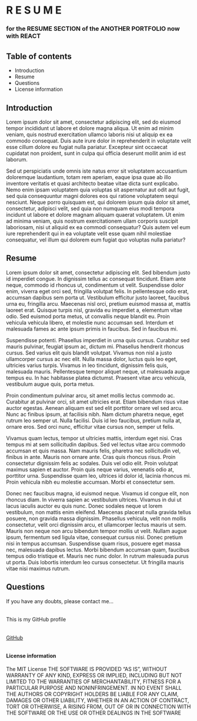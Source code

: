 
# R E S U M E
### for the RESUME SECTION of the ANOTHER PORTFOLIO now with REACT
######

## Table of contents
* Introduction
* Resume
* Questions
* License information


## Introduction

Lorem ipsum dolor sit amet, consectetur adipiscing elit, sed do eiusmod tempor incididunt ut labore et dolore magna aliqua. Ut enim ad minim veniam, quis nostrud exercitation ullamco laboris nisi ut aliquip ex ea commodo consequat. Duis aute irure dolor in reprehenderit in voluptate velit esse cillum dolore eu fugiat nulla pariatur. Excepteur sint occaecat cupidatat non proident, sunt in culpa qui officia deserunt mollit anim id est laborum.

Sed ut perspiciatis unde omnis iste natus error sit voluptatem accusantium doloremque laudantium, totam rem aperiam, eaque ipsa quae ab illo inventore veritatis et quasi architecto beatae vitae dicta sunt explicabo. Nemo enim ipsam voluptatem quia voluptas sit aspernatur aut odit aut fugit, sed quia consequuntur magni dolores eos qui ratione voluptatem sequi nesciunt. Neque porro quisquam est, qui dolorem ipsum quia dolor sit amet, consectetur, adipisci velit, sed quia non numquam eius modi tempora incidunt ut labore et dolore magnam aliquam quaerat voluptatem. Ut enim ad minima veniam, quis nostrum exercitationem ullam corporis suscipit laboriosam, nisi ut aliquid ex ea commodi consequatur? Quis autem vel eum iure reprehenderit qui in ea voluptate velit esse quam nihil molestiae consequatur, vel illum qui dolorem eum fugiat quo voluptas nulla pariatur?

## Resume

Lorem ipsum dolor sit amet, consectetur adipiscing elit. Sed bibendum justo id imperdiet congue. In dignissim tellus ac consequat tincidunt. Etiam ante neque, commodo id rhoncus ut, condimentum ut velit. Suspendisse dolor enim, viverra eget orci sed, fringilla volutpat felis. In pellentesque odio erat, accumsan dapibus sem porta ut. Vestibulum efficitur justo laoreet, faucibus urna eu, fringilla arcu. Maecenas nisl orci, pretium euismod massa at, mattis laoreet erat. Quisque turpis nisl, gravida eu imperdiet a, elementum vitae odio. Sed euismod porta metus, ut convallis neque blandit eu. Proin vehicula vehicula libero, et molestie nunc accumsan sed. Interdum et malesuada fames ac ante ipsum primis in faucibus. Sed in faucibus mi.

Suspendisse potenti. Phasellus imperdiet in urna quis cursus. Curabitur sed mauris pulvinar, feugiat ipsum ac, dictum mi. Phasellus hendrerit rhoncus cursus. Sed varius elit quis blandit volutpat. Vivamus non nisl a justo ullamcorper cursus ac nec elit. Nulla massa dolor, luctus quis leo eget, ultricies varius turpis. Vivamus in leo tincidunt, dignissim felis quis, malesuada mauris. Pellentesque tempor aliquet neque, ut malesuada augue tempus eu. In hac habitasse platea dictumst. Praesent vitae arcu vehicula, vestibulum augue quis, porta metus.

Proin condimentum pulvinar arcu, sit amet mollis lectus commodo ac. Curabitur at pulvinar orci, sit amet ultricies erat. Etiam bibendum risus vitae auctor egestas. Aenean aliquam est sed elit porttitor ornare vel sed arcu. Nunc ac finibus ipsum, at facilisis nibh. Nam dictum pharetra neque, eget rutrum leo semper ut. Nulla facilisi. Duis id leo faucibus, pretium nulla at, ornare eros. Sed orci nunc, efficitur vitae cursus non, semper ut felis.

Vivamus quam lectus, tempor ut ultricies mattis, interdum eget nisi. Cras tempus mi at sem sollicitudin dapibus. Sed vel lectus vitae arcu commodo accumsan et quis massa. Nam mauris felis, pharetra nec sollicitudin vel, finibus in ante. Mauris non ornare ante. Cras quis rhoncus risus. Proin consectetur dignissim felis ac sodales. Duis vel odio elit. Proin volutpat maximus sapien et auctor. Proin quis neque varius, venenatis odio at, porttitor urna. Suspendisse quam leo, ultrices id dolor id, lacinia rhoncus mi. Proin vehicula nibh eu molestie accumsan. Morbi et consectetur sem.

Donec nec faucibus magna, id euismod neque. Vivamus id congue elit, non rhoncus diam. In viverra sapien ac vestibulum ultrices. Vivamus in dui ut lacus iaculis auctor eu quis nunc. Donec sodales neque ut lorem vestibulum, non mattis enim eleifend. Maecenas placerat nulla gravida tellus posuere, non gravida massa dignissim. Phasellus vehicula, velit non mollis consectetur, velit orci dignissim arcu, et ullamcorper lectus mauris ut sem. Mauris non neque non arcu bibendum tempor mollis ut velit. Nullam augue ipsum, fermentum sed ligula vitae, consequat cursus nisi. Donec pretium nisi in tempus accumsan. Suspendisse quam risus, posuere eget massa nec, malesuada dapibus lectus. Morbi bibendum accumsan quam, faucibus tempus odio tristique et. Mauris nec nunc dolor. In rutrum malesuada purus ut porta. Duis lobortis interdum leo cursus consectetur. Ut fringilla mauris vitae nisi maximus rutrum.


## Questions
If you have any doubts, please contact me...
######
This is my GitHub profile
######
[GitHub](https://github.com/fubootcamp)
######

#### License information
The MIT License
                                THE SOFTWARE IS PROVIDED “AS IS”, WITHOUT WARRANTY OF ANY KIND,
                                EXPRESS OR IMPLIED, INCLUDING BUT NOT LIMITED TO THE WARRANTIES
                                OF MERCHANTABILITY, FITNESS FOR A PARTICULAR PURPOSE AND NONINFRINGEMENT.
                                IN NO EVENT SHALL THE AUTHORS OR COPYRIGHT HOLDERS BE LIABLE FOR ANY CLAIM,
                                DAMAGES OR OTHER LIABILITY, WHETHER IN AN ACTION OF CONTRACT, TORT OR OTHERWISE,
                                A RISING FROM, OUT OF OR IN CONNECTION WITH THE SOFTWARE OR THE USE OR OTHER
                                DEALINGS IN THE SOFTWARE
